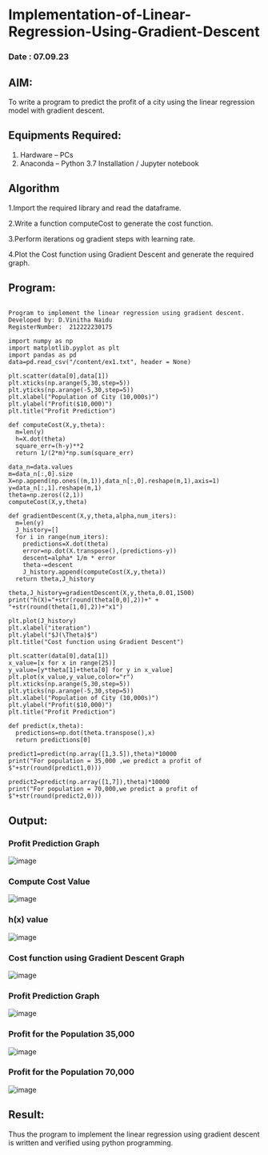 # Implementation-of-Linear-Regression-Using-Gradient-Descent
### Date : 07.09.23

## AIM:
To write a program to predict the profit of a city using the linear regression model with gradient descent.

## Equipments Required:
1. Hardware – PCs
2. Anaconda – Python 3.7 Installation / Jupyter notebook

## Algorithm
1.Import the required library and read the dataframe.

2.Write a function computeCost to generate the cost function.

3.Perform iterations og gradient steps with learning rate.

4.Plot the Cost function using Gradient Descent and generate the required graph. 


## Program:
```

Program to implement the linear regression using gradient descent.
Developed by: D.Vinitha Naidu
RegisterNumber:  212222230175

import numpy as np
import matplotlib.pyplot as plt
import pandas as pd
data=pd.read_csv("/content/ex1.txt", header = None)

plt.scatter(data[0],data[1])
plt.xticks(np.arange(5,30,step=5))
plt.yticks(np.arange(-5,30,step=5))
plt.xlabel("Population of City (10,000s)")
plt.ylabel("Profit($10,000)")
plt.title("Profit Prediction")

def computeCost(X,y,theta):
  m=len(y)
  h=X.dot(theta)
  square_err=(h-y)**2
  return 1/(2*m)*np.sum(square_err)

data_n=data.values
m=data_n[:,0].size
X=np.append(np.ones((m,1)),data_n[:,0].reshape(m,1),axis=1)
y=data_n[:,1].reshape(m,1)
theta=np.zeros((2,1))
computeCost(X,y,theta)

def gradientDescent(X,y,theta,alpha,num_iters):
  m=len(y)
  J_history=[]
  for i in range(num_iters):
    predictions=X.dot(theta)
    error=np.dot(X.transpose(),(predictions-y))
    descent=alpha* 1/m * error
    theta-=descent
    J_history.append(computeCost(X,y,theta))
  return theta,J_history

theta,J_history=gradientDescent(X,y,theta,0.01,1500)
print("h(X)="+str(round(theta[0,0],2))+" + "+str(round(theta[1,0],2))+"x1")

plt.plot(J_history)
plt.xlabel("iteration")
plt.ylabel("$J(\Theta)$")
plt.title("Cost function using Gradient Descent")

plt.scatter(data[0],data[1])
x_value=[x for x in range(25)]
y_value=[y*theta[1]+theta[0] for y in x_value]
plt.plot(x_value,y_value,color="r")
plt.xticks(np.arange(5,30,step=5))
plt.yticks(np.arange(-5,30,step=5))
plt.xlabel("Population of City (10,000s)")
plt.ylabel("Profit($10,000)")
plt.title("Profit Prediction")

def predict(x,theta):
  predictions=np.dot(theta.transpose(),x)
  return predictions[0]

predict1=predict(np.array([1,3.5]),theta)*10000
print("For population = 35,000 ,we predict a profit of $"+str(round(predict1,0)))

predict2=predict(np.array([1,7]),theta)*10000
print("For population = 70,000,we predict a profit of $"+str(round(predict2,0)))
```


## Output:
### Profit Prediction Graph
![image](https://github.com/VinithaNaidu/Implementation-of-Linear-Regression-Using-Gradient-Descent/assets/121166004/6b78bc3f-c31e-4ad2-a8db-0a31b189a85d)

### Compute Cost Value
![image](https://github.com/VinithaNaidu/Implementation-of-Linear-Regression-Using-Gradient-Descent/assets/121166004/722dc497-74dc-48d7-9e37-6a5d25249df1)


### h(x) value
![image](https://github.com/VinithaNaidu/Implementation-of-Linear-Regression-Using-Gradient-Descent/assets/121166004/5d8e78a6-04fe-4ea7-8827-bb5cc3e0a8e5)


### Cost function using Gradient Descent Graph
![image](https://github.com/VinithaNaidu/Implementation-of-Linear-Regression-Using-Gradient-Descent/assets/121166004/33048b97-a244-41b3-b41c-c4fc5daface5)

### Profit Prediction Graph
![image](https://github.com/VinithaNaidu/Implementation-of-Linear-Regression-Using-Gradient-Descent/assets/121166004/bbce1f7e-dcf5-4dbd-b387-4c261551e2d5)

### Profit for the Population 35,000
![image](https://github.com/VinithaNaidu/Implementation-of-Linear-Regression-Using-Gradient-Descent/assets/121166004/e8abb537-7215-4686-8145-7b1c63cbc42d)

### Profit for the Population 70,000
![image](https://github.com/VinithaNaidu/Implementation-of-Linear-Regression-Using-Gradient-Descent/assets/121166004/097530d1-a526-413c-8f5b-97986faa3b7f)

## Result:
Thus the program to implement the linear regression using gradient descent is written and verified using python programming.
